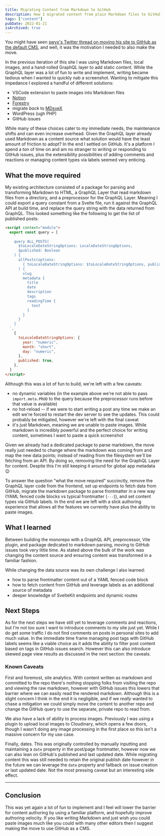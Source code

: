 ```yaml
---
title: Migrating Content from Markdown to GitHub
description: How I migrated content from plain Markdown files to GitHub issues, and lessons learned
tags: ["content"]
pubDate: 2022-01-21
isArchived: true
---
```


You might have seen [swyx's Twitter thread on moving his site to GitHub as the default CMS](https://twitter.com/swyx/status/1480356418817753088?s=20), and well, it was the motivation I needed to also make the move.

In the previous iteration of this site I was using Markdown files, local images, and a hand-rolled GraphQL layer to add static content. While the GraphQL layer was a lot of fun to write and implement, writing became tedious when I wanted to quickly nab a screenshot. Wanting to mitigate this impedance I explored a handful of different solutions:

- VSCode extension to paste images into Markdown files
- [Notion](https://notion.so/)
- [Forestry](https://forestry.io/)
- migrate _back_ to [MDsveX](https://mdsvex.com/)
- WordPress (ugh PHP)
- GitHub issues

While many of these choices cater to my immediate needs, the maintenance shifts and can even increase overhead. Given the GraphQL layer already used Markdown as a content source what solution would have the least amount of friction to adopt? In the end I settled on GitHub. It's a platform I spend a ton of time on and am no stranger to writing or responding to GitHub issues, plus the extensibility possibilities of adding comments and reactions or managing content types via labels seemed very enticing.

## What the move required

My existing architecture consisted of a package for parsing and transforming Markdown to HTML, a GraphQL Layer that read markdown files from a directory, and a preprocessor for the GraphQL Layer. Meaning I could export a query constant from a Svelte file, run it against the GraphQL API at build time, and replace the query string with the data returned from GraphQL. This looked something like the following to get the list of published posts:

```html
<script context="module">
  export const query = [
    `
    query ALL_POSTS(
      $toLocaleDateStringOptions: LocaleDateStringOptions,
      $published: Boolean
    ) {
      allPosts(options:
        { toLocaleDateStringOptions: $toLocaleDateStringOptions, published: $published }
      ) {
        slug
        metadata {
          title
          date
          description
          tags
          readingTime {
            text
          }
        }
      }
    }
  `,
    {
      toLocaleDateStringOptions: {
        year: "numeric",
        month: "short",
        day: "numeric",
      },
      published: true,
    },
  ]
</script>
```

Although this was a lot of fun to build, we're left with a few caveats:

- no dynamic variables (in the example above we're not able to pass `import.meta.PROD` to the query because the preprocessor runs before that value is available)
- no hot-reload -- if we were to start writing a post any time we make an edit we're forced to restart the dev server to see the updates. This could probably be mitigated, however we're left with the final caveat
- it's just Markdown, meaning we are unable to paste images. While markdown is incredibly powerful and the perfect choice for writing content, sometimes I want to paste a quick screenshot

Given we already had a dedicated package to parse markdown, the move really just needed to change where the markdown was coming from and map the new data points; instead of reading from the filesystem we'll be fetching from an API. By doing so, removing the need for the GraphQL Layer for content. Despite this I'm still keeping it around for global app metadata 😉

To answer the question "what the move required" succinctly, remove the GraphQL layer code from the frontend, set up endpoints to fetch data from GitHub, migrate the markdown package to parse frontmatter in a new way (YAML fenced code blocks vs typical frontmatter (`---`)), and set content types via GitHub labels. In the end we are left with a slick authoring experience that allows all the features we currently have plus the ability to paste images.

## What I learned

Between building the monorepo with a GraphQL API, preprocessor, Vite plugin, and package dedicated to markdown parsing, moving to GitHub issues took very little time. As stated above the bulk of the work was changing the content source and ensuring content was transformed in a familiar fashion.

While changing the data source was its own challenge I also learned:

- how to parse frontmatter content out of a YAML fenced code block
- how to fetch content from GitHub and leverage labels as an additional source of metadata
- deeper knowledge of SvelteKit endpoints and dynamic routes

## Next Steps

As for the next steps we have still yet to leverage comments and reactions, but I'm not too sure I want to introduce comments to my site just yet. While I do get some traffic I do not find comments on posts in personal sites to add much value. In the immediate time frame managing post tags with GitHub labels seems like a viable choice as it adds the ability to filter post content based on tags in GitHub issues search. However this can also introduce skewed page view results as discussed in the next section: the caveats.

### Known Caveats

First and foremost, site analytics. With content written as markdown and committed to the repo there's nothing stopping folks from visiting the repo and viewing the raw markdown, however with GitHub issues this lowers that barrier where we can easily read the rendered markdown. Although this is a slight concern I think in the end it is negligible, and if we _really_ wanted to chase a mitigation we could simply move the content to another repo and change the GitHub query to use the separate, private repo to read from.

We also have a lack of ability to process images. Previously I was using a plugin to upload local images to Cloudinary, which opens a few doors, though I wasn't doing any image processing in the first place so this isn't a massive concern for my use case.

Finally, dates. This was originally controlled by manually inputting and maintaining a `date` property in the post/page frontmatter, however now we can also lean on GitHub's published and last updated date. While migrating content this was still needed to retain the original publish date however in the future we can leverage the `date` property and fallback on issue creation or last updated date. Not the most pressing caveat but an interesting side effect.

---

## Conclusion

This was yet again a lot of fun to implement and I feel will lower the barrier for content authoring by using a familiar platform, and hopefully improve authoring velocity. If you like writing Markdown and just wish you could paste images much like you could with many other editors then I suggest making the move to use GitHub as a CMS.
